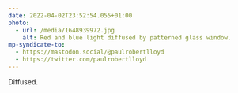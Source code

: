 ```yaml
---
date: 2022-04-02T23:52:54.055+01:00
photo:
  - url: /media/1648939972.jpg
    alt: Red and blue light diffused by patterned glass window.
mp-syndicate-to:
  - https://mastodon.social/@paulrobertlloyd
  - https://twitter.com/paulrobertlloyd
---
```

Diffused.
